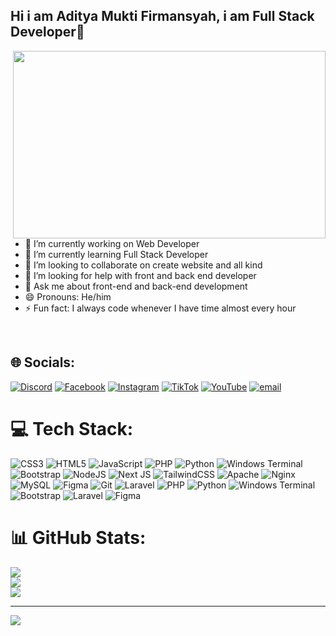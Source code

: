 ## Hi i am Aditya Mukti Firmansyah, i am Full Stack Developer👋

<!--
**adtfiry12/adtfiry12** is a ✨ _special_ ✨ repository because its `README.md` (this file) appears on your GitHub profile.

Here are some ideas to get you started:

- 🔭 I’m currently working on ...
- 🌱 I’m currently learning ...
- 👯 I’m looking to collaborate on ...
- 🤔 I’m looking for help with ...
- 💬 Ask me about ...
- 📫 How to reach me: ...
- 😄 Pronouns: ...
- ⚡ Fun fact: ...
-->
<img src="https://media3.giphy.com/media/v1.Y2lkPTc5MGI3NjExZmVwM2hydzBraHYzenhpeXpyc3Zjczc3cmNxd3lhaWx2bXk2cmJyciZlcD12MV9pbnRlcm5hbF9naWZfYnlfaWQmY3Q9Zw/scZPhLqaVOM1qG4lT9/giphy.gif" align="right" width="500" height="300" />

- 🔭 I’m currently working on Web Developer
- 🌱 I’m currently learning Full Stack Developer
- 👯 I’m looking to collaborate on create website and all kind
- 🤔 I’m looking for help with front and back end developer
- 💬 Ask me about front-end and back-end development
- 😄 Pronouns: He/him
- ⚡ Fun fact: I always code whenever I have time almost every hour

<br clear="all" />



## 🌐 Socials:
[![Discord](https://img.shields.io/badge/Discord-%237289DA.svg?logo=discord&logoColor=white)](https://discord.gg/adtfiry12) [![Facebook](https://img.shields.io/badge/Facebook-%231877F2.svg?logo=Facebook&logoColor=white)](https://facebook.com/adtfiry12) [![Instagram](https://img.shields.io/badge/Instagram-%23E4405F.svg?logo=Instagram&logoColor=white)](https://instagram.com/adtfiry12) [![TikTok](https://img.shields.io/badge/TikTok-%23000000.svg?logo=TikTok&logoColor=white)](https://tiktok.com/@adtfiry12) [![YouTube](https://img.shields.io/badge/YouTube-%23FF0000.svg?logo=YouTube&logoColor=white)](https://youtube.com/@adtfiry12) [![email](https://img.shields.io/badge/Email-D14836?logo=gmail&logoColor=white)](mailto:mfaditya280@gmail.com) 

# 💻 Tech Stack:
![CSS3](https://img.shields.io/badge/css3-%231572B6.svg?style=for-the-badge&logo=css3&logoColor=white) ![HTML5](https://img.shields.io/badge/html5-%23E34F26.svg?style=for-the-badge&logo=html5&logoColor=white) ![JavaScript](https://img.shields.io/badge/javascript-%23323330.svg?style=for-the-badge&logo=javascript&logoColor=%23F7DF1E) ![PHP](https://img.shields.io/badge/php-%23777BB4.svg?style=for-the-badge&logo=php&logoColor=white) ![Python](https://img.shields.io/badge/python-3670A0?style=for-the-badge&logo=python&logoColor=ffdd54) ![Windows Terminal](https://img.shields.io/badge/Windows%20Terminal-%234D4D4D.svg?style=for-the-badge&logo=windows-terminal&logoColor=white) ![Bootstrap](https://img.shields.io/badge/bootstrap-%238511FA.svg?style=for-the-badge&logo=bootstrap&logoColor=white) ![NodeJS](https://img.shields.io/badge/node.js-6DA55F?style=for-the-badge&logo=node.js&logoColor=white) ![Next JS](https://img.shields.io/badge/Next-black?style=for-the-badge&logo=next.js&logoColor=white) ![TailwindCSS](https://img.shields.io/badge/tailwindcss-%2338B2AC.svg?style=for-the-badge&logo=tailwind-css&logoColor=white) ![Apache](https://img.shields.io/badge/apache-%23D42029.svg?style=for-the-badge&logo=apache&logoColor=white) ![Nginx](https://img.shields.io/badge/nginx-%23009639.svg?style=for-the-badge&logo=nginx&logoColor=white) ![MySQL](https://img.shields.io/badge/mysql-4479A1.svg?style=for-the-badge&logo=mysql&logoColor=white) ![Figma](https://img.shields.io/badge/figma-%23F24E1E.svg?style=for-the-badge&logo=figma&logoColor=white) ![Git](https://img.shields.io/badge/git-%23F05033.svg?style=for-the-badge&logo=git&logoColor=white) ![Laravel](https://img.shields.io/badge/laravel-%23FF2D20.svg?style=for-the-badge&logo=laravel&logoColor=white) ![PHP](https://img.shields.io/badge/php-%23777BB4.svg?style=for-the-badge&logo=php&logoColor=white) ![Python](https://img.shields.io/badge/python-3670A0?style=for-the-badge&logo=python&logoColor=ffdd54) ![Windows Terminal](https://img.shields.io/badge/Windows%20Terminal-%234D4D4D.svg?style=for-the-badge&logo=windows-terminal&logoColor=white) ![Bootstrap](https://img.shields.io/badge/bootstrap-%238511FA.svg?style=for-the-badge&logo=bootstrap&logoColor=white) ![Laravel](https://img.shields.io/badge/laravel-%23FF2D20.svg?style=for-the-badge&logo=laravel&logoColor=white) ![Figma](https://img.shields.io/badge/figma-%23F24E1E.svg?style=for-the-badge&logo=figma&logoColor=white)
# 📊 GitHub Stats:
![](https://github-readme-stats.vercel.app/api?username=adtfiry12&theme=dark&hide_border=false&include_all_commits=false&count_private=false)<br/>
![](https://nirzak-streak-stats.vercel.app/?user=adtfiry12&theme=dark&hide_border=false)<br/>
![](https://github-readme-stats.vercel.app/api/top-langs/?username=adtfiry12&theme=dark&hide_border=false&include_all_commits=false&count_private=false&layout=compact)

---
[![](https://visitcount.itsvg.in/api?id=adtfiry12&icon=0&color=0)](https://visitcount.itsvg.in)

<!-- Proudly created with GPRM ( https://gprm.itsvg.in ) -->
